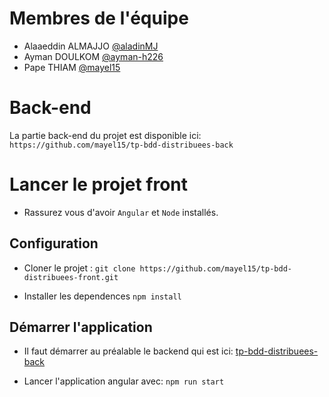 # Membres de l'équipe

- Alaaeddin ALMAJJO [@aladinMJ](https://github.com/aladinMJ)
- Ayman DOULKOM [@ayman-h226](https://github.com/ayman-h226)
- Pape THIAM [@mayel15](https://github.com/mayel15)

# Back-end

La partie back-end du projet est disponible ici:
`https://github.com/mayel15/tp-bdd-distribuees-back`

# Lancer le projet front

- Rassurez vous d'avoir `Angular` et `Node` installés.

## Configuration

- Cloner le projet :
  `git clone https://github.com/mayel15/tp-bdd-distribuees-front.git`

- Installer les dependences
  `npm install`

## Démarrer l'application

- Il faut démarrer au préalable le backend qui est ici:
  [tp-bdd-distribuees-back](https://github.com/mayel15/tp-bdd-distribuees-back)

- Lancer l'application angular avec:
  `npm run start`
